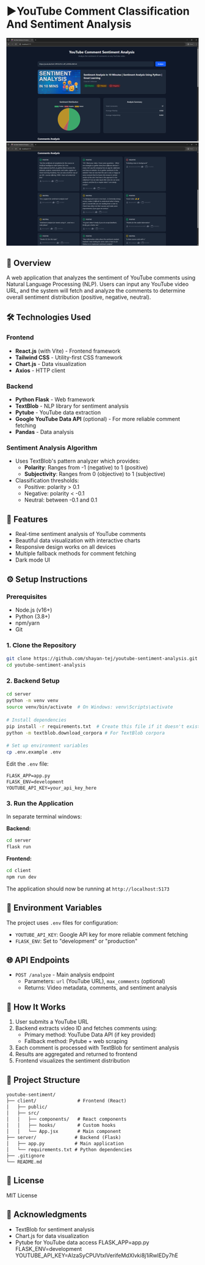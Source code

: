 # ▶️YouTube Comment  Classification And Sentiment Analysis

![Sentiment Chart](./screenshots/1.png)
![Comments Analysis](./screenshots/2.png)

## 📌 Overview

A web application that analyzes the sentiment of YouTube comments using Natural Language Processing (NLP). Users can input any YouTube video URL, and the system will fetch and analyze the comments to determine overall sentiment distribution (positive, negative, neutral).

## 🛠 Technologies Used

### Frontend

- **React.js** (with Vite) - Frontend framework
- **Tailwind CSS** - Utility-first CSS framework
- **Chart.js** - Data visualization
- **Axios** - HTTP client

### Backend

- **Python Flask** - Web framework
- **TextBlob** - NLP library for sentiment analysis
- **Pytube** - YouTube data extraction
- **Google YouTube Data API** (optional) - For more reliable comment fetching
- **Pandas** - Data analysis

### Sentiment Analysis Algorithm

- Uses TextBlob's pattern analyzer which provides:
  - **Polarity**: Ranges from -1 (negative) to 1 (positive)
  - **Subjectivity**: Ranges from 0 (objective) to 1 (subjective)
- Classification thresholds:
  - Positive: polarity > 0.1
  - Negative: polarity < -0.1
  - Neutral: between -0.1 and 0.1

## 🚀 Features

- Real-time sentiment analysis of YouTube comments
- Beautiful data visualization with interactive charts
- Responsive design works on all devices
- Multiple fallback methods for comment fetching
- Dark mode UI

## ⚙️ Setup Instructions

### Prerequisites

- Node.js (v16+)
- Python (3.8+)
- npm/yarn
- Git

### 1. Clone the Repository

```bash
git clone https://github.com/shayan-tej/youtube-sentiment-analysis.git
cd youtube-sentiment-analysis
```

### 2. Backend Setup

```bash
cd server
python -m venv venv
source venv/bin/activate  # On Windows: venv\Scripts\activate

# Install dependencies
pip install -r requirements.txt  # Create this file if it doesn't exist with: pip freeze > requirements.txt
python -m textblob.download_corpora # For TextBlob corpora

# Set up environment variables
cp .env.example .env
```

Edit the `.env` file:

```env
FLASK_APP=app.py
FLASK_ENV=development
YOUTUBE_API_KEY=your_api_key_here
```

### 3. Run the Application

In separate terminal windows:

**Backend:**

```bash
cd server
flask run
```

**Frontend:**

```bash
cd client
npm run dev
```

The application should now be running at `http://localhost:5173`

## 🔑 Environment Variables

The project uses `.env` files for configuration:

- `YOUTUBE_API_KEY`: Google API key for more reliable comment fetching
- `FLASK_ENV`: Set to "development" or "production"

## 🌐 API Endpoints

- `POST /analyze` - Main analysis endpoint
  - Parameters: `url` (YouTube URL), `max_comments` (optional)
  - Returns: Video metadata, comments, and sentiment analysis

## 🤖 How It Works

1. User submits a YouTube URL
2. Backend extracts video ID and fetches comments using:
   - Primary method: YouTube Data API (if key provided)
   - Fallback method: Pytube + web scraping
3. Each comment is processed with TextBlob for sentiment analysis
4. Results are aggregated and returned to frontend
5. Frontend visualizes the sentiment distribution

## 📂 Project Structure

```text
youtube-sentiment/
├── client/               # Frontend (React)
│   ├── public/
│   ├── src/
│   │   ├── components/   # React components
│   │   ├── hooks/        # Custom hooks
│   │   └── App.jsx       # Main component
├── server/              # Backend (Flask)
│   ├── app.py           # Main application
│   └── requirements.txt # Python dependencies
├── .gitignore
└── README.md
```

## 📜 License

MIT License

## 🙏 Acknowledgments

- TextBlob for sentiment analysis
- Chart.js for data visualization
- Pytube for YouTube data access
FLASK_APP=app.py
FLASK_ENV=development
YOUTUBE_API_KEY=AIzaSyCPUVtxlVerifeMdXlvki8j1iRwIEDy7hE

